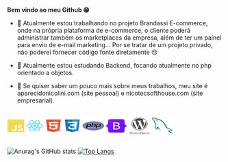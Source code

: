 
**Bem vindo ao meu Github 😁**


- 🔭 Atualmente estou trabalhando no projeto Brandassi E-commerce, onde na própria plataforma de e-commerce, o cliente poderá administrar também os marketplaces da empresa, além de ter um paínel para envio de e-mail marketing... Por se tratar de um projeto privado, não poderei fornecer código fonte diretamente 😢

- 🌱 Atualmente estou estudando Backend, focando atualmente no php orientado a objetos. 

- 💬 Se quiser saber um pouco mais sobre meus trabalhos, meu site é aparecidonicolini.com (site pessoal) e nicotecsofthouse.com (site empresarial).

<div style="display: inline_block"><br>
  <img align="center" alt="Js" height="30" width="40" src="https://raw.githubusercontent.com/devicons/devicon/master/icons/javascript/javascript-plain.svg">
  <img align="center" alt="React" height="30" width="40" src="https://raw.githubusercontent.com/devicons/devicon/master/icons/react/react-original.svg">
  <img align="center" alt="HTML" height="30" width="40" src="https://raw.githubusercontent.com/devicons/devicon/master/icons/html5/html5-original.svg">
  <img align="center" alt="CSS" height="30" width="40" src="https://raw.githubusercontent.com/devicons/devicon/master/icons/css3/css3-original.svg">
  <img align="center" alt="CSS" height="40" width="50" src="https://raw.githubusercontent.com/devicons/devicon/master/icons/php/php-original.svg">
  <img align="center" alt="CSS" height="40" width="50" src="https://raw.githubusercontent.com/devicons/devicon/master/icons/bootstrap/bootstrap-original.svg">
  <img align="center" alt="CSS" height="40" width="50" src="https://raw.githubusercontent.com/devicons/devicon/master/icons/wordpress/wordpress-original.svg">
  <img align="center" alt="CSS" height="40" width="50" src="https://raw.githubusercontent.com/devicons/devicon/master/icons/mysql/mysql-original.svg">
  
</div>
<br>

![Anurag's GitHub stats](https://github-readme-stats.vercel.app/api?username=aparecidonicolini&show_icons=true&theme=dark)
[![Top Langs](https://github-readme-stats.vercel.app/api/top-langs/?username=aparecidonicolini&layout=compact&theme=dark)](https://github.com/anuraghazra/github-readme-stats)
